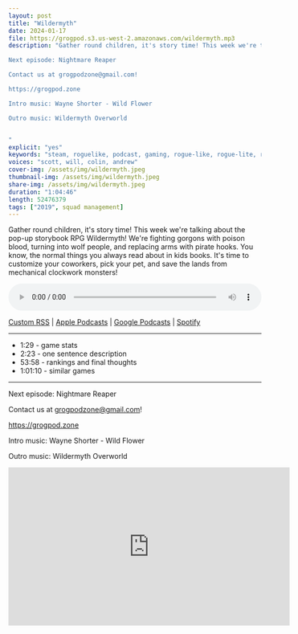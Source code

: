 ```yaml
---
layout: post
title: "Wildermyth"
date: 2024-01-17
file: https://grogpod.s3.us-west-2.amazonaws.com/wildermyth.mp3
description: "Gather round children, it's story time! This week we're talking about the pop-up storybook RPG Wildermyth! We're fighting gorgons with poison blood, turning into wolf people, and replacing arms with pirate hooks. You know, the normal things you always read about in kids books. It's time to customize your coworkers, pick your pet, and save the lands from mechanical clockwork monsters!

Next episode: Nightmare Reaper

Contact us at grogpodzone@gmail.com!

https://grogpod.zone

Intro music: Wayne Shorter - Wild Flower

Outro music: Wildermyth Overworld


"
explicit: "yes" 
keywords: "steam, roguelike, podcast, gaming, rogue-like, rogue-lite, roguelite"
voices: "scott, will, colin, andrew"
cover-img: /assets/img/wildermyth.jpeg
thumbnail-img: /assets/img/wildermyth.jpeg
share-img: /assets/img/wildermyth.jpeg
duration: "1:04:46"
length: 52476379
tags: ["2019", squad management]
---
```


Gather round children, it's story time! This week we're talking about the pop-up storybook RPG Wildermyth! We're fighting gorgons with poison blood, turning into wolf people, and replacing arms with pirate hooks. You know, the normal things you always read about in kids books. It's time to customize your coworkers, pick your pet, and save the lands from mechanical clockwork monsters!



<div class="container">
  <audio controls style="width: 100%;">
    <source src="https://grogpod.s3.us-west-2.amazonaws.com/wildermyth.mp3" type="audio/mpeg">
  </audio>
</div>

[Custom RSS](https://grogpod.zone/feed.xml) | [Apple Podcasts](https://podcasts.apple.com/us/podcast/grogpod/id1650474911) | [Google Podcasts](https://podcasts.google.com/feed/aHR0cHM6Ly9ncm9ncG9kLnpvbmUvZmVlZC54bWw) | [Spotify](https://open.spotify.com/show/655SEhPUWIC77oO3hILe0b)

---
* 1:29 - game stats
* 2:23 - one sentence description
* 53:58 - rankings and final thoughts
* 1:01:10 - similar games

---

Next episode: Nightmare Reaper

Contact us at grogpodzone@gmail.com!

https://grogpod.zone

Intro music: Wayne Shorter - Wild Flower

Outro music: Wildermyth Overworld

<div class="embed-responsive embed-responsive-16by9">
<iframe width="560" height="315" src="https://www.youtube.com/embed/xxxxx" title="YouTube video player" frameborder="0" allow="accelerometer; autoplay; clipboard-write; encrypted-media; gyroscope; picture-in-picture" allowfullscreen></iframe>
</div>
